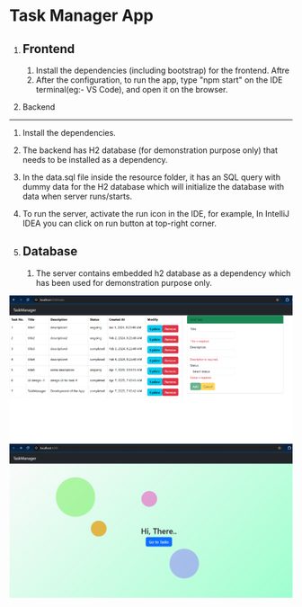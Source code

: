 Task Manager App
=======================

1. Frontend
   ---------
   1. Install the dependencies (including bootstrap) for the frontend.
      Aftre
   2. After the configuration, to run the app, type "npm start" on the IDE terminal(eg:- VS Code), and open it on the browser.
 

2. Backend
  --------
  1. Install the dependencies.
  2. The backend has H2 database (for demonstration purpose only) that needs to be installed as a dependency.
  3. In the data.sql file inside the resource folder, it has an SQL query with dummy data for the H2 database which will initialize the database with data when server runs/starts.
  4. To run the server, activate the run icon in the IDE, for example, In IntelliJ IDEA you can click on run button at top-right corner.

3. Database
   ---------
   1. The server contains embedded h2 database as a dependency which has been used for demonstration purpose only.
  

![image alt](https://github.com/TWijetunge/TaskManager/blob/3469b35b2a8d0e321b651c2c1a4c089bb3f23796/Image1.png)
![image alt](https://github.com/TWijetunge/TaskManager/blob/1d8a9240d4cf8a8aca72eb8a03a72f2cfa282a9e/Image2.png)
